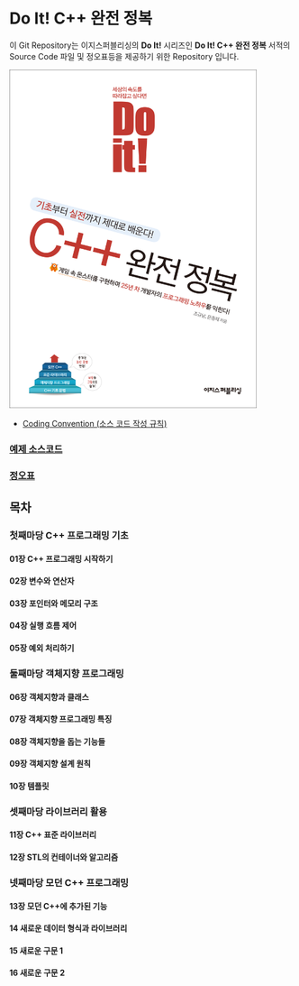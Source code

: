 # Do It! C++ 완전 정복


이 Git Repository는 이지스퍼블리싱의 __Do It!__ 시리즈인 __Do It! C++ 완전 정복__ 서적의 Source Code 파일 및 정오표등을 제공하기 위한 Repository 입니다.

<img src="images/cover.png" width="439px" height="600px"></img>
- [Coding Convention (소스 코드 작성 규칙)](CodingConvention.md)

### [예제 소스코드](https://github.com/mystous/DoItCPP/tree/master/sample_code)
### [정오표](erratum/README.md)
## 목차
### 첫째마당 C++ 프로그래밍 기초
#### 01장 C++ 프로그래밍 시작하기
#### 02장 변수와 연산자
#### 03장 포인터와 메모리 구조
#### 04장 실행 흐름 제어
#### 05장 예외 처리하기
### 둘째마당 객체지향 프로그래밍
#### 06장 객체지향과 클래스
#### 07장 객체지향 프로그래밍 특징
#### 08장 객체지향을 돕는 기능들
#### 09장 객체지향 설계 원칙
#### 10장 템플릿
### 셋째마당 라이브러리 활용
#### 11장 C++ 표준 라이브러리
#### 12장 STL의 컨테이너와 알고리즘
### 넷째마당 모던 C++ 프로그래밍
#### 13장 모던 C++에 추가된 기능
#### 14 새로운 데이터 형식과 라이브러리
#### 15 새로운 구문 1
#### 16 새로운 구문 2
